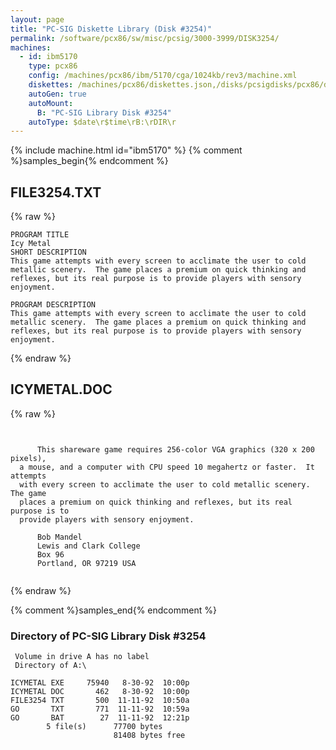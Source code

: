 ```yaml
---
layout: page
title: "PC-SIG Diskette Library (Disk #3254)"
permalink: /software/pcx86/sw/misc/pcsig/3000-3999/DISK3254/
machines:
  - id: ibm5170
    type: pcx86
    config: /machines/pcx86/ibm/5170/cga/1024kb/rev3/machine.xml
    diskettes: /machines/pcx86/diskettes.json,/disks/pcsigdisks/pcx86/diskettes.json
    autoGen: true
    autoMount:
      B: "PC-SIG Library Disk #3254"
    autoType: $date\r$time\rB:\rDIR\r
---
```


{% include machine.html id="ibm5170" %}
{% comment %}samples_begin{% endcomment %}

## FILE3254.TXT

{% raw %}
```
PROGRAM TITLE
Icy Metal
SHORT DESCRIPTION
This game attempts with every screen to acclimate the user to cold
metallic scenery.  The game places a premium on quick thinking and
reflexes, but its real purpose is to provide players with sensory
enjoyment.

PROGRAM DESCRIPTION
This game attempts with every screen to acclimate the user to cold
metallic scenery.  The game places a premium on quick thinking and
reflexes, but its real purpose is to provide players with sensory
enjoyment.

```
{% endraw %}

## ICYMETAL.DOC

{% raw %}
```


      This shareware game requires 256-color VGA graphics (320 x 200 pixels),
  a mouse, and a computer with CPU speed 10 megahertz or faster.  It attempts
  with every screen to acclimate the user to cold metallic scenery.  The game
  places a premium on quick thinking and reflexes, but its real purpose is to
  provide players with sensory enjoyment.

      Bob Mandel
      Lewis and Clark College
      Box 96
      Portland, OR 97219 USA


```
{% endraw %}

{% comment %}samples_end{% endcomment %}

### Directory of PC-SIG Library Disk #3254

     Volume in drive A has no label
     Directory of A:\

    ICYMETAL EXE     75940   8-30-92  10:00p
    ICYMETAL DOC       462   8-30-92  10:00p
    FILE3254 TXT       500  11-11-92  10:50a
    GO       TXT       771  11-11-92  10:59a
    GO       BAT        27  11-11-92  12:21p
            5 file(s)      77700 bytes
                           81408 bytes free
